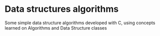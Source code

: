 # Data structures algorithms
Some simple data structure algorithms developed with C, using concepts learned on Algorithms and Data Structure classes
